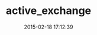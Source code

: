 ---
layout: post
title:  "active_exchange"
repo:   "pjammer/active_exchange"
date:   2015-02-18 17:12:39
gemurl: http://github.com/pjammer/active_exchange
---